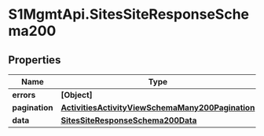 # S1MgmtApi.SitesSiteResponseSchema200

## Properties
Name | Type | Description | Notes
------------ | ------------- | ------------- | -------------
**errors** | **[Object]** | Errors | [optional] 
**pagination** | [**ActivitiesActivityViewSchemaMany200Pagination**](ActivitiesActivityViewSchemaMany200Pagination.md) |  | 
**data** | [**SitesSiteResponseSchema200Data**](SitesSiteResponseSchema200Data.md) |  | [optional] 


